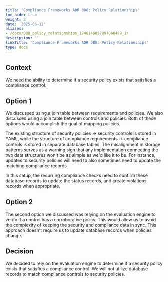 ```yaml
---
title: 'Compliance Frameworks ADR 008: Policy Relationships'
toc_hide: true
weight: 2
date: '2025-06-12'
aliases:
- /docs/008_policy_relationships_1748146057897060489_1/
description: ''
linkTitle: 'Compliance Frameworks ADR 008: Policy Relationships'
type: docs
---
```


## Context

We need the ability to determine if a security policy exists that satisfies a compliance control.

## Option 1

We discussed using a join table between requirements and policies. We also discussed using a join table
between controls and policies. Both of these options would accomplish the goal of mapping policies.

The existing structure of security policies -> security controls is stored in YAML, while the structure of
compliance requirements -> compliance controls is stored in separate database tables. The misalignment in
storage patterns serves as a warning sign that any implementation connecting the two data structures won't
be as simple as we'd like it to be. For instance, updates to security policies will need to also sometimes
need to update the matching compliance records.

In this setup, the recurring compliance checks need to confirm these database records to update the
status records, and create violations records when appropriate.

## Option 2

The second option we discussed was relying on the evaluation engine to verify if a control has a corroborative
policy. This would allow us to avoid the complexity of keeping the security and compliance data in sync. This
approach doesn't require us to update database records when policies change.

## Decision

We decided to rely on the evaluation engine to determine if a security policy exists that satisfies a compliance
control. We will not utilize database records to match compliance controls to security policies.

